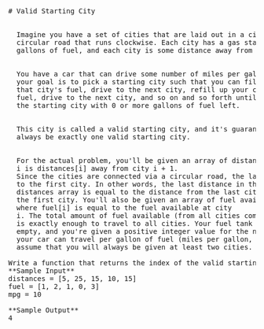 <pre>
# Valid Starting City


  Imagine you have a set of cities that are laid out in a circle, connected by a
  circular road that runs clockwise. Each city has a gas station that provides
  gallons of fuel, and each city is some distance away from the next city.


  You have a car that can drive some number of miles per gallon of fuel, and
  your goal is to pick a starting city such that you can fill up your car with
  that city's fuel, drive to the next city, refill up your car with that city's
  fuel, drive to the next city, and so on and so forth until you return back to
  the starting city with 0 or more gallons of fuel left.


  This city is called a valid starting city, and it's guaranteed that there will
  always be exactly one valid starting city.


  For the actual problem, you'll be given an array of distances such that city
  i is distances[i] away from city i + 1.
  Since the cities are connected via a circular road, the last city is connected
  to the first city. In other words, the last distance in the
  distances array is equal to the distance from the last city to
  the first city. You'll also be given an array of fuel available at each city,
  where fuel[i] is equal to the fuel available at city
  i. The total amount of fuel available (from all cities combined)
  is exactly enough to travel to all cities. Your fuel tank always starts out
  empty, and you're given a positive integer value for the number of miles that
  your car can travel per gallon of fuel (miles per gallon, or MPG). You can
  assume that you will always be given at least two cities.

Write a function that returns the index of the valid starting city.
**Sample Input**
distances = [5, 25, 15, 10, 15]
fuel = [1, 2, 1, 0, 3]
mpg = 10

**Sample Output**
4

</pre>